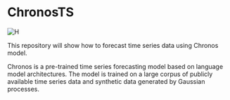 # ChronosTS

![H](https://github.com/user-attachments/assets/2d106eef-87b2-4927-ab83-c15db3acecdd)

This repository will show how to forecast time series data using Chronos model.

Chronos is a pre-trained time series forecasting model based on language model architectures. 
The model is trained on a large corpus of publicly available time series data and synthetic data generated by Gaussian processes.
